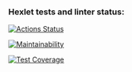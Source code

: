 ### Hexlet tests and linter status:
[![Actions Status](https://github.com/KAnanev/python-project-lvl2/workflows/hexlet-check/badge.svg)](https://github.com/KAnanev/python-project-lvl2/actions)

[![Maintainability](https://api.codeclimate.com/v1/badges/c670260520a7f208a8fb/maintainability)](https://codeclimate.com/github/KAnanev/python-project-lvl2/maintainability)

[![Test Coverage](https://api.codeclimate.com/v1/badges/c670260520a7f208a8fb/test_coverage)](https://codeclimate.com/github/KAnanev/python-project-lvl2/test_coverage)